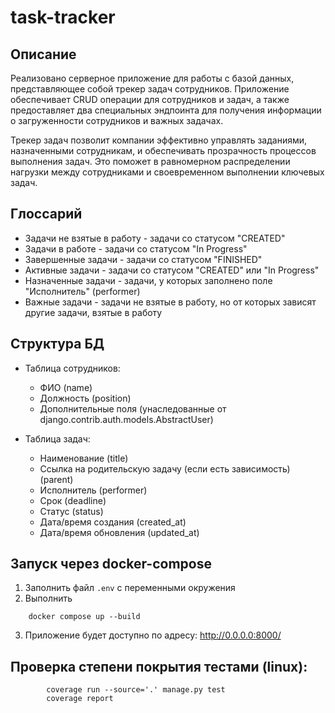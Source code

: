 # task-tracker

## Описание
Реализовано серверное приложение для работы с базой данных, представляющее собой трекер задач сотрудников. Приложение обеспечивает CRUD операции для сотрудников и задач, а также предоставляет два специальных эндпоинта для получения информации о загруженности сотрудников и важных задачах.

Трекер задач позволит компании эффективно управлять заданиями, назначенными сотрудникам, и обеспечивать прозрачность процессов выполнения задач. Это поможет в равномерном распределении нагрузки между сотрудниками и своевременном выполнении ключевых задач.

## Глоссарий
- Задачи не взятые в работу - задачи со статусом "CREATED"
- Задачи в работе - задачи со статусом "In Progress"
- Завершенные задачи - задачи со статусом "FINISHED"
- Активные задачи -  задачи со статусом "CREATED" или "In Progress"
- Назначенные задачи - задачи, у которых заполнено поле "Исполнитель" (performer)
- Важные задачи - задачи не взятые в работу, но от которых зависят другие задачи, взятые в работу


## Структура БД

- Таблица сотрудников: 
    - ФИО (name)
    - Должность (position)
    - Дополнительные поля (унаследованные от django.contrib.auth.models.AbstractUser)

- Таблица задач: 
  - Наименование (title)
  - Ссылка на родительскую задачу (если есть зависимость) (parent)
  - Исполнитель (performer)
  - Срок (deadline)
  - Статус (status)
  - Дата/время создания (created_at)
  - Дата/время обновления (updated_at)

## Запуск через docker-compose
1. Заполнить файл `.env` с переменными окружения
2. Выполнить 
```commandline
    docker compose up --build
```
3. Приложение будет доступно по адресу: http://0.0.0.0:8000/

## Проверка степени покрытия тестами (linux):
```commandline
        coverage run --source='.' manage.py test 
        coverage report
```
